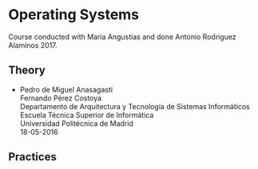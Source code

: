# Operating Systems
Course conducted with Maria Angustias and done Antonio Rodriguez Alaminos 2017.

## Theory

- Pedro de Miguel Anasagasti  
	Fernando Pérez Costoya  
	Departamento de Arquitectura y Tecnología de Sistemas Informáticos  
	Escuela Técnica Superior de Informática  
	Universidad Politécnica de Madrid  
	18-05-2016
## Practices

